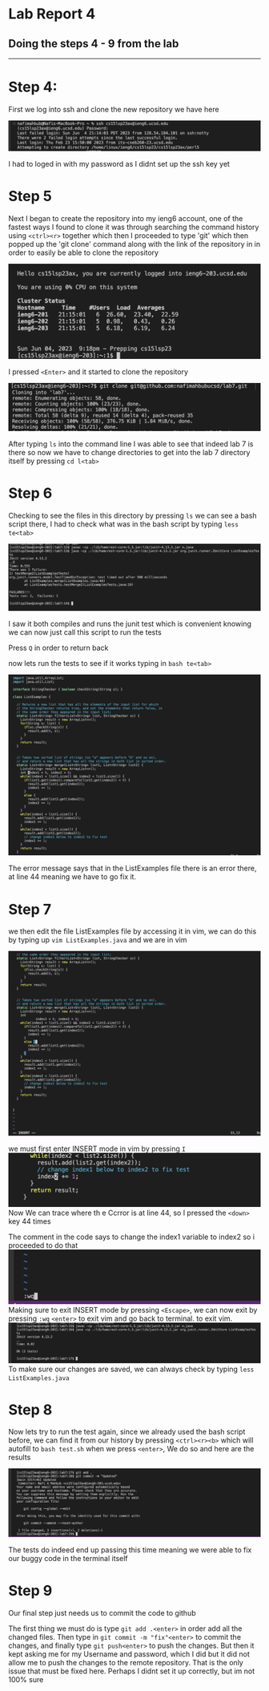 # Lab Report 4 

## Doing the steps 4 - 9 from the lab 
---
# Step 4: 

First we log into ssh and clone the new repository we have here

![Image](step1.png)

I had to loged in with my password as I didnt set up the ssh key yet

# Step 5 
 
Next I began to create the repository into my ieng6 account, one of the fastest ways I found to clone it was through searching the command history using `<ctrl><r>` together which then I proceeded to type 'git' which then popped up the 'git clone' command along with the link of the repository in in order to easily be able to clone the repository 

![Image](step2.png)

I pressed `<Enter>` and it started to clone the repository

![Image](step2.5.png)



After typing `ls` into the command line I was able to see that indeed lab 7 is there so now we have to change directories to get into the lab 7 directory itself by pressing `cd l<tab>` 

# Step 6

Checking to see the files in this directory by pressing `ls` we can see a bash script there, I had to check what was in the bash script by typing `less te<tab>`

![Image](step3.png)

I saw it both compiles and runs the junit test which is convenient knowing we can now just call this script to run the tests

Press `Q` in order to return back

now lets run the tests to see if it works 
typing in `bash te<tab>`

![Image](step4.png)

The error message says that in the ListExamples file there is an error there, at line 44 meaning we have to go fix it.

# Step 7

we then edit the file ListExamples file by accessing it in vim, we can do this by typing up `vim ListExamples.java` and we are in vim

![Image](step5.png)

we must first enter INSERT mode in vim by pressing `I`
![Image](step6.png)
Now We can trace where th e Ccrror is at line 44, so I pressed the `<down>` key 44 times

The comment in the code says to change the index1 variable to index2 so i proceeded to do that
![Image](step7.png)
Making sure to exit INSERT mode by pressing `<Escape>`, we can now exit by pressing `:wq` `<enter>` to exit vim and go back to terminal. to exit vim.
![Image](step8.png)
To make sure our changes are saved, we can always check by typing `less ListExamples.java`


# Step 8

Now lets try to run the test again, since we already used the bash script before, we can find it from our history by pressing `<ctrl><r><b>` which will autofill to `bash test.sh` when we press `<enter>`, We do so and here are the results 

![Image](step9.png)

The tests do indeed end up passing this time meaning we were able to fix our buggy code in the terminal itself


# Step 9

Our final step just needs us to commit the code to github



The first thing we must do is type `git add .<enter>` in order add all the changed files. Then type in `git commit -m "fix"<enter>` to commit the changes, and finally type `git push<enter>` to push the changes. But then it kept asking me for my Username and password, which I did but it did not allow me to push  the changes to the remote repository. That is the only issue that must be fixed here. Perhaps I didnt set it up correctly, but im not 100% sure
